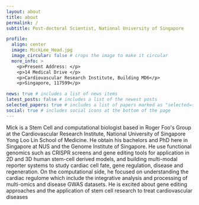 ```yaml
---
layout: about
title: about
permalink: /
subtitle: Post-doctoral Scientist, National University of Singapore

profile:
  align: center
  image: MickLee_Head.jpg
  image_circular: false # crops the image to make it circular
  more_info: >
    <p>Present Address: </p>
    <p>14 Medical Drive </p>
    <p>Cardiovascular Research Institute, Building MD6</p>
    <p>Singapore, 117599</p>

news: true # includes a list of news items
latest_posts: false # includes a list of the newest posts
selected_papers: true # includes a list of papers marked as "selected={true}"
social: true # includes social icons at the bottom of the page
---
```


Mick is a Stem Cell and computational biologist based in Roger Foo's Group at the Cardiovascular Research Institute, National University of Singapore Yong Loo Lin School of Medicine. He obtain his bachelors and PhD here in Singapore at NUS and the Genome Institute of Singapore. He use functional genomics such as CRISPR screens and gene editing tools for application in 2D and 3D human stem-cell derived models, and building multi-modal reporter systems to study cardiac cell fate, gene regulation, disease and regeneration. On the computational side, he focused on understanding the cardiac regulome which include the integrative analysis and processing of multi-omics and disease GWAS datasets. He is excited about gene editing approaches and the application of stem cell research to treat cardiovascular diseases
